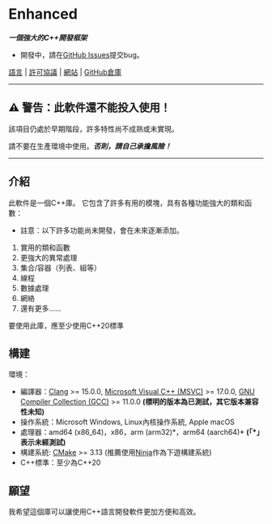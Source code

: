 # Enhanced

***一個強大的C++開發框架***

- 開發中，請在[GitHub Issues](https://github.com/enhancedlib/enhanced/issues)提交bug。

[語言](LANGUAGES.md) | [許可協議](../LICENSE) | [網站](https://enhancedlib.github.io/) | [GitHub倉庫](https://github.com/enhancedlib/enhanced/)

---

## ⚠ **警告：此軟件還不能投入使用！**

該項目仍處於早期階段，許多特性尚不成熟或未實現。

請不要在生產環境中使用。***否則，請自己承擔風險！***

---

## 介紹

此軟件是一個C++庫。
它包含了許多有用的模塊，具有各種功能強大的類和函數：

- 註意：以下許多功能尚未開發，會在未來逐漸添加。

1. 實用的類和函數
2. 更強大的異常處理
3. 集合/容器（列表、組等）
4. 線程
5. 數據處理
6. 網絡
7. 還有更多……

要使用此庫，應至少使用C++20標準

## 構建

環境：

- 編譯器：[Clang](https://clang.llvm.org/) >= 15.0.0, [Microsoft Visual C++ (MSVC)](https://visualstudio.microsoft.com/vs/features/cplusplus/) >= 17.0.0, [GNU Compiler Collection (GCC)](https://gcc.gnu.org/) >= 11.0.0 **(標明的版本為已測試，其它版本兼容性未知)**
- 操作系統：Microsoft Windows, Linux內核操作系統, Apple macOS
- 處理器：amd64 (x86_64)，x86，arm (arm32)\*，arm64 (aarch64)\* **(「\*」表示未經測試)**
- 構建系統: [CMake](https://cmake.org/) >= 3.13 (推薦使用[Ninja](https://ninja-build.org)作為下遊構建系統)
- C++標準：至少為C++20

## 願望

我希望這個庫可以讓使用C++語言開發軟件更加方便和高效。
